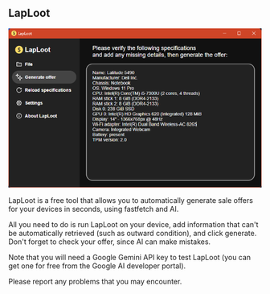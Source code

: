 ## LapLoot

![Screenshot of LapLoot](https://github.com/Pawe-D-browski/LapLoot/blob/main/screenshot.png)

LapLoot is a free tool that allows you to automatically generate sale offers for your devices in seconds, using fastfetch and AI.

All you need to do is run LapLoot on your device, add information that can't be automatically retrieved (such as outward condition), and click generate. Don't forget to check your offer, since AI can make mistakes.

Note that you will need a Google Gemini API key to test LapLoot (you can get one for free from the Google AI developer portal).

Please report any problems that you may encounter.